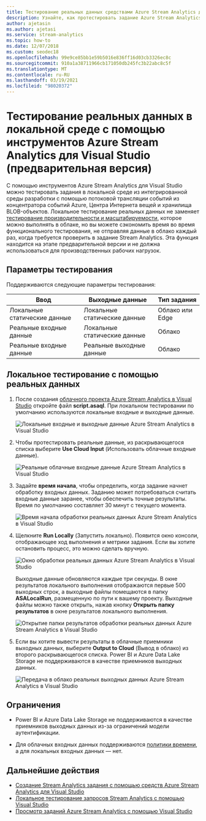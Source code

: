 ```yaml
---
title: Тестирование реальных данных средствами Azure Stream Analytics для Visual Studio
description: Узнайте, как протестировать задание Azure Stream Analytics в локальной среде с помощью потоковой трансляции данных.
author: ajetasin
ms.author: ajetasi
ms.service: stream-analytics
ms.topic: how-to
ms.date: 12/07/2018
ms.custom: seodec18
ms.openlocfilehash: 99e9ce85bb1e59b5016e836ff16d03cb3326ec8c
ms.sourcegitcommit: 910a1a38711966cb171050db245fc3b22abc8c5f
ms.translationtype: MT
ms.contentlocale: ru-RU
ms.lasthandoff: 03/19/2021
ms.locfileid: "98020372"
---
```

# <a name="test-live-data-locally-using-azure-stream-analytics-tools-for-visual-studio-preview"></a>Тестирование реальных данных в локальной среде с помощью инструментов Azure Stream Analytics для Visual Studio (предварительная версия)

С помощью инструментов Azure Stream Analytics для Visual Studio можно тестировать задания в локальной среде из интегрированной среды разработки с помощью потоковой трансляции событий из концентратора событий Azure, Центра Интернета вещей и хранилища BLOB-объектов. Локальное тестирование реальных данных не заменяет [тестирование производительности и масштабируемости](stream-analytics-streaming-unit-consumption.md), которое можно выполнять в облаке, но вы можете сэкономить время во время функционального тестирования, не отправляя данные в облако каждый раз, когда требуется проверить в задание Stream Analytics. Эта функция находится на этапе предварительной версии и не должна использоваться для производственных рабочих нагрузок.

## <a name="testing-options"></a>Параметры тестирования

Поддерживаются следующие параметры тестирования:

|**Ввод**  |**Выходные данные**  |**Тип задания**  |
|---------|---------|---------|
|Локальные статические данные   |  Локальные статические данные   |   Облако или Edge |
|Реальные входные данные   |  Локальные статические данные   |   Облако |
|Реальные входные данные   |  Реальные выходные данные   |   Облако |

## <a name="local-testing-with-live-data"></a>Локальное тестирование с помощью реальных данных

1. После создания [облачного проекта Azure Stream Analytics в Visual Studio](stream-analytics-quick-create-vs.md) откройте файл **script.asaql**. При локальном тестировании по умолчанию используются локальные входные и выходные данные.

   ![Локальные входные и выходные данные Azure Stream Analytics в Visual Studio](./media/stream-analytics-live-data-local-testing/stream-analytics-local-testing-local-input-output.png)

2. Чтобы протестировать реальные данные, из раскрывающегося списка выберите **Use Cloud Input** (Использовать облачные входные данные).

   ![Реальные облачные входные данные Azure Stream Analytics в Visual Studio](./media/stream-analytics-live-data-local-testing/stream-analytics-local-testing-cloud-input.png)

3. Задайте **время начала**, чтобы определить, когда задание начнет обработку входных данных. Заданию может потребоваться считать входные данные заранее, чтобы обеспечить точные результаты. Время по умолчанию составляет 30 минут с текущего момента.

   ![Время начала обработки реальных данных Azure Stream Analytics в Visual Studio](./media/stream-analytics-live-data-local-testing/stream-analytics-local-testing-cloud-input-start-time.png)

4. Щелкните **Run Locally** (Запустить локально). Появится окно консоли, отображающее ход выполнения и метрики задания. Если вы хотите остановить процесс, это можно сделать вручную. 

   ![Окно обработки реальных данных Azure Stream Analytics в Visual Studio](./media/stream-analytics-live-data-local-testing/stream-analytics-local-testing-cloud-input-process-window.png)

   Выходные данные обновляются каждые три секунды. В окне результатов локального выполнения отображаются первые 500 выходных строк, а выходные файлы помещаются в папку **ASALocalRun**, размещенную по пути к вашему проекту. Выходные файлы можно также открыть, нажав кнопку **Открыть папку результатов** в окне результатов локального выполнения.

   ![Открытие папки результатов обработки реальных данных Azure Stream Analytics в Visual Studio](./media/stream-analytics-live-data-local-testing/stream-analytics-local-testing-cloud-input-open-results-folder.png)

5. Если вы хотите вывести результаты в облачные приемники выходных данных, выберите **Output to Cloud** (Вывод в облако) из второго раскрывающегося списка. Power BI и Azure Data Lake Storage не поддерживаются в качестве приемников выходных данных.

   ![Передача в облако реальных выходных данных Azure Stream Analytics в Visual Studio](./media/stream-analytics-live-data-local-testing/stream-analytics-local-testing-cloud-output.png)
 
## <a name="limitations"></a>Ограничения

* Power BI и Azure Data Lake Storage не поддерживаются в качестве приемников выходных данных из-за ограничений модели аутентификации.

* Для облачных входных данных поддерживаются [политики времени](./stream-analytics-time-handling.md), а для локальных входных данных — нет.

## <a name="next-steps"></a>Дальнейшие действия

* [Создание Stream Analytics задания с помощью средств Azure Stream Analytics для Visual Studio](stream-analytics-quick-create-vs.md)
* [Локальное тестирование запросов Stream Analytics с помощью Visual Studio](stream-analytics-vs-tools-local-run.md)
* [Просмотр заданий Azure Stream Analytics с помощью Visual Studio](stream-analytics-vs-tools.md)